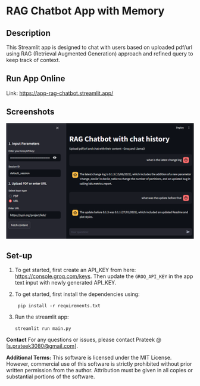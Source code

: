 # RAG Chatbot App with Memory

## Description
This Streamlit app is designed to chat with users based on uploaded pdf/url using RAG (Retrieval Augmented Generation) approach and refined query to keep track of context.

## Run App Online
Link: https://app-rag-chatbot.streamlit.app/

## Screenshots
![img.png](assets/app-rag-chatbot-screenshot.png)

## Set-up
1. To get started, first create an API_KEY from here: https://console.groq.com/keys. Then update the `GROQ_API_KEY` in the app text input with newly generated API_KEY. 

2. To get started, first install the dependencies using:
    ```commandline
     pip install -r requirements.txt
    ```
   
3. Run the streamlit app:
   ```commandline
   streamlit run main.py
   ```

**Contact**
For any questions or issues, please contact Prateek @ [s.prateek3080@gmail.com].
   
**Additional Terms:**
This software is licensed under the MIT License. However, commercial use of this software is strictly prohibited without prior written permission from the author. Attribution must be given in all copies or substantial portions of the software.